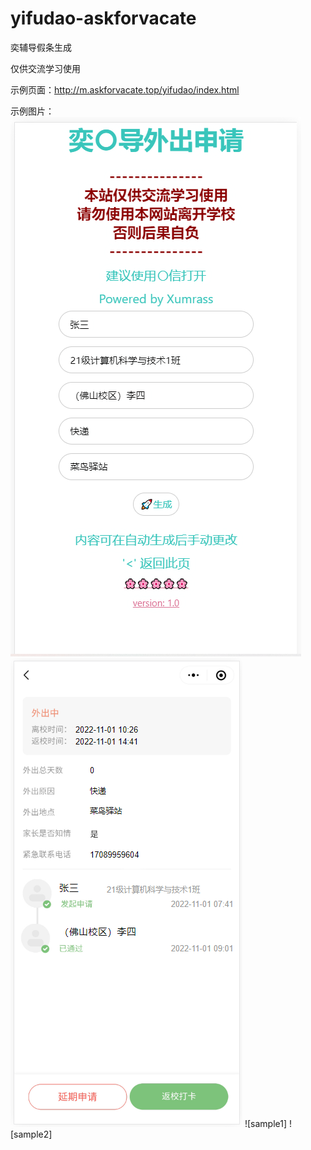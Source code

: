# yifudao-askforvacate
奕辅导假条生成

仅供交流学习使用

示例页面：http://m.askforvacate.top/yifudao/index.html

示例图片：
![sample1](./sample1.png)
![sample2](./sample2.png)
![sample1]
![sample2]
